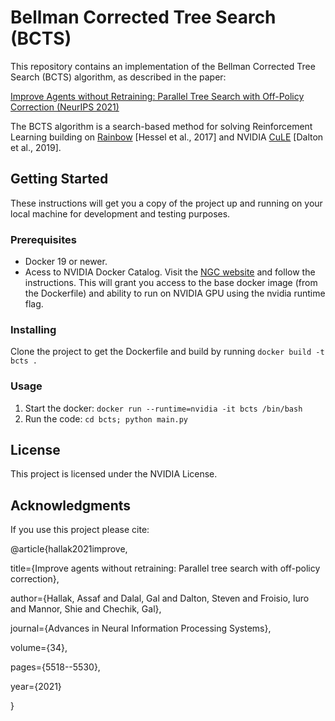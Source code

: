 # Bellman Corrected Tree Search (BCTS)

This repository contains an implementation of the Bellman Corrected Tree Search (BCTS) algorithm, as described in the paper:

[Improve Agents without Retraining: Parallel Tree Search with Off-Policy Correction (NeurIPS 2021)]( https://proceedings.neurips.cc/paper/2021/file/2bd235c31c97855b7ef2dc8b414779af-Paper.pdf)

The BCTS algorithm is a search-based method for solving Reinforcement Learning building on [Rainbow](https://github.com/Kaixhin/Rainbow) [Hessel et al., 2017] and NVIDIA [CuLE](https://github.com/NVlabs/cule) [Dalton et al., 2019].

## Getting Started

These instructions will get you a copy of the project up and running on your local machine for development and testing purposes.

### Prerequisites

- Docker 19 or newer.
- Acess to NVIDIA Docker Catalog. Visit the [NGC website](https://ngc.nvidia.com/signup) and follow the instructions. This will grant you access to the base docker image (from the Dockerfile) and ability to run on NVIDIA GPU using the nvidia runtime flag.


### Installing

Clone the project to get the Dockerfile and build by running `docker build -t bcts .`

### Usage

1. Start the docker: `docker run --runtime=nvidia -it bcts /bin/bash`
2. Run the code: `cd bcts; python main.py` 

## License

This project is licensed under the NVIDIA License.

## Acknowledgments

If you use this project please cite:

@article{hallak2021improve,

  title={Improve agents without retraining: Parallel tree search with off-policy correction},
  
  author={Hallak, Assaf and Dalal, Gal and Dalton, Steven and Froisio, Iuro and Mannor, Shie and Chechik, Gal},
  
  journal={Advances in Neural Information Processing Systems},
  
  volume={34},
  
  pages={5518--5530},
  
  year={2021}
  
}




